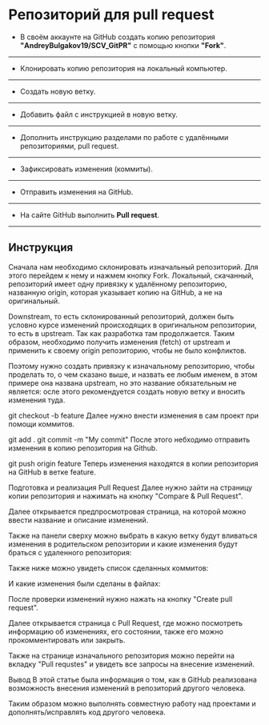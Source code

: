 # Репозиторий для **pull request**
* В своём аккаунте на GitHub создать копию репозитория **"AndreyBulgakov19/SCV_GitPR"** с помощью кнопки **"Fork"**.
---
* Клонировать копию репозитория на локальный компьютер.
---
* Создать новую ветку.
---
* Добавить файл с инструкцией в новую ветку.
---
* Дополнить инструкцию разделами по работе с удалёнными репозиториями, pull request.
---
* Зафиксировать изменения (коммиты).
---
* Отправить изменения на GitHub.
---
* На сайте GitHub выполнить **Pull request**.
---
## Инструкция
Сначала нам необходимо склонировать изначальный репозиторий. Для этого перейдем к нему и нажмем кнопку Fork.
Локальный, скачанный, репозиторий имеет одну привязку к удалённому репозиторию, названную origin, которая указывает копию на GitHub, а не на оригинальный.

Downstream, то есть склонированный репозиторий, должен быть условно  курсе изменений происходящих в оригинальном репозитории, то есть в upstream. Так как разработка там продолжается. Таким образом, необходимо получить изменения (fetch) от upstream и применить к своему origin репозиторию, чтобы не было конфликтов.

Поэтому нужно создать привязку к изначальному репозиторию, чтобы проделать то, о чем сказано выше, и назвать ее любым именем, в этом примере она названа upstream, но это название обязательным не является:
осле этого рекомендуется создать новую ветку и вносить изменения туда.

git checkout -b feature
Далее нужно внести изменения в сам проект при помощи коммитов.

git add .
git commit -m "My commit"
После этого небходимо отправить изменения в копию репозитория на Github.

git push origin feature
Теперь изменения находятся в копии репозитория на GitHub в ветке feature.

Подготовка и реализация Pull Request
Далее нужно зайти на страницу копии репозитория и нажимать на кнопку "Compare & Pull Request".


Далее открывается предпросмотровая страница, на которой можно ввести название и описание изменений.


Также на панели сверху можно выбрать в какую ветку будут вливаться изменения в родительском репозитории и какие изменения будут браться с удаленного репозитория:



Также ниже можно увидеть список сделанных коммитов:


И какие изменения были сделаны в файлах:


После проверки изменений нужно нажать на кнопку "Create pull request".


Далее открывается страница с Pull Request, где можно посмотреть информацию об изменениях, его состоянии, также его можно прокомментировать или закрыть.


Также на странице изначального репозитория можно перейти на вкладку "Pull requstes" и увидеть все запросы на внесение изменений.



Вывод
В этой статье была информация о том, как в GitHub реализована возможность внесения изменений в репозиторий другого человека.

Таким образом можно выполнять совместную работу над проектами и дополнять/исправлять код другого человека.

